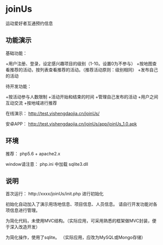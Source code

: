 # joinUs
运动爱好者互通预约信息

## 功能演示

基础功能：

+用户注册、登录，设定感兴趣项目的级别（1-10。设置0为不参与）
+按地图查看推荐的活动，按列表查看推荐的活动。（推荐活动原则：级别相同）
+发布自己的活动

待开发功能：

+按活动参与人数限制
+活动开始和结束的时间
+管理自己发布的活动
+用户之间互动交流
+按地域进行推荐

在线演示： http://test.yishengdaojia.cn/joinUs/

安卓APP： http://test.yishengdaojia.cn/joinUs/app/joinUs_1.0.apk

## 环境

推荐： php5.6 + apache2.x 

window请注意： php.ini 中加载 sqlite3.dll


## 说明

首次运行： http://xxxx/joinUs/init.php 进行初始化

初始化自动加入了演示用场地信息、项目信息、人员信息。 请自行开发功能对各项信息进行管理。

为简化代码，未使用MVC结构。（实际应用，可采用熟悉的框架做MVC封装，便于深入改造开发）

为简化操作，使用了sqlite。 （实际应用，应改为MySQL或Mongo存储）


